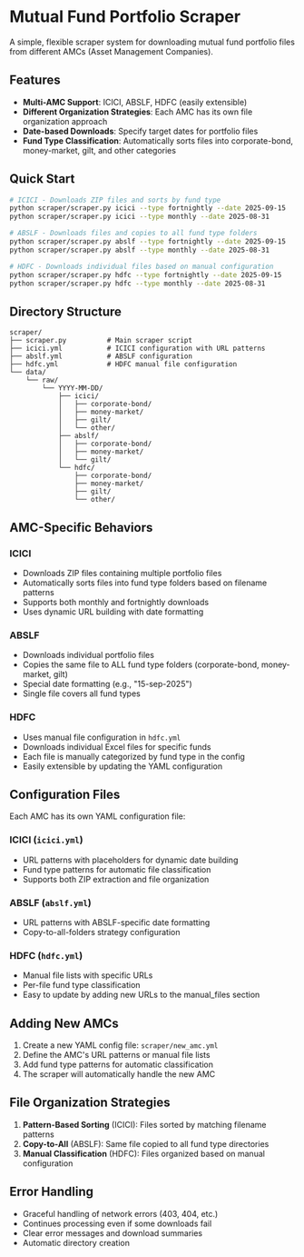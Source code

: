 # Mutual Fund Portfolio Scraper

A simple, flexible scraper system for downloading mutual fund portfolio files from different AMCs (Asset Management Companies).

## Features

- **Multi-AMC Support**: ICICI, ABSLF, HDFC (easily extensible)
- **Different Organization Strategies**: Each AMC has its own file organization approach
- **Date-based Downloads**: Specify target dates for portfolio files
- **Fund Type Classification**: Automatically sorts files into corporate-bond, money-market, gilt, and other categories

## Quick Start

```bash
# ICICI - Downloads ZIP files and sorts by fund type
python scraper/scraper.py icici --type fortnightly --date 2025-09-15
python scraper/scraper.py icici --type monthly --date 2025-08-31

# ABSLF - Downloads files and copies to all fund type folders
python scraper/scraper.py abslf --type fortnightly --date 2025-09-15
python scraper/scraper.py abslf --type monthly --date 2025-08-31

# HDFC - Downloads individual files based on manual configuration
python scraper/scraper.py hdfc --type fortnightly --date 2025-09-15
python scraper/scraper.py hdfc --type monthly --date 2025-08-31
```

## Directory Structure

```
scraper/
├── scraper.py          # Main scraper script
├── icici.yml           # ICICI configuration with URL patterns
├── abslf.yml           # ABSLF configuration  
├── hdfc.yml            # HDFC manual file configuration
└── data/
    └── raw/
        └── YYYY-MM-DD/
            ├── icici/
            │   ├── corporate-bond/
            │   ├── money-market/
            │   ├── gilt/
            │   └── other/
            ├── abslf/
            │   ├── corporate-bond/
            │   ├── money-market/
            │   └── gilt/
            └── hdfc/
                ├── corporate-bond/
                ├── money-market/
                ├── gilt/
                └── other/
```

## AMC-Specific Behaviors

### ICICI
- Downloads ZIP files containing multiple portfolio files
- Automatically sorts files into fund type folders based on filename patterns
- Supports both monthly and fortnightly downloads
- Uses dynamic URL building with date formatting

### ABSLF  
- Downloads individual portfolio files
- Copies the same file to ALL fund type folders (corporate-bond, money-market, gilt)
- Special date formatting (e.g., "15-sep-2025")
- Single file covers all fund types

### HDFC
- Uses manual file configuration in `hdfc.yml`
- Downloads individual Excel files for specific funds
- Each file is manually categorized by fund type in the config
- Easily extensible by updating the YAML configuration

## Configuration Files

Each AMC has its own YAML configuration file:

### ICICI (`icici.yml`)
- URL patterns with placeholders for dynamic date building
- Fund type patterns for automatic file classification
- Supports both ZIP extraction and file organization

### ABSLF (`abslf.yml`)
- URL patterns with ABSLF-specific date formatting
- Copy-to-all-folders strategy configuration

### HDFC (`hdfc.yml`)
- Manual file lists with specific URLs
- Per-file fund type classification
- Easy to update by adding new URLs to the manual_files section

## Adding New AMCs

1. Create a new YAML config file: `scraper/new_amc.yml`
2. Define the AMC's URL patterns or manual file lists
3. Add fund type patterns for automatic classification
4. The scraper will automatically handle the new AMC

## File Organization Strategies

1. **Pattern-Based Sorting** (ICICI): Files sorted by matching filename patterns
2. **Copy-to-All** (ABSLF): Same file copied to all fund type directories  
3. **Manual Classification** (HDFC): Files organized based on manual configuration

## Error Handling

- Graceful handling of network errors (403, 404, etc.)
- Continues processing even if some downloads fail
- Clear error messages and download summaries
- Automatic directory creation